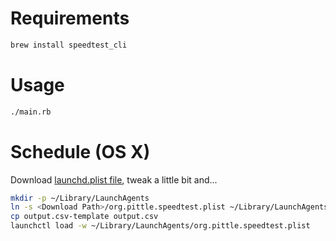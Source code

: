 # Requirements

```bash
brew install speedtest_cli
```

# Usage

```bash
./main.rb
```

# Schedule (OS X)

Download [launchd.plist file](https://raw.githubusercontent.com/exalted/speedtest/master/org.pittle.speedtest.plist), tweak a little bit and...

```bash
mkdir -p ~/Library/LaunchAgents
ln -s <Download Path>/org.pittle.speedtest.plist ~/Library/LaunchAgents/
cp output.csv-template output.csv
launchctl load -w ~/Library/LaunchAgents/org.pittle.speedtest.plist
```
